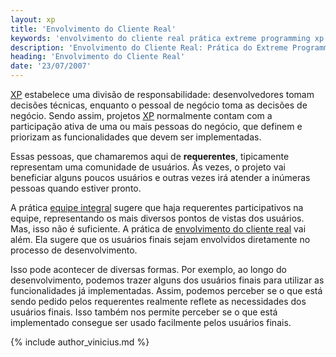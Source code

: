 ```yaml
---
layout: xp
title: 'Envolvimento do Cliente Real'
keywords: 'envolvimento do cliente real prática extreme programming xp extrema'
description: 'Envolvimento do Cliente Real: Prática do Extreme Programming (XP)'
heading: 'Envolvimento do Cliente Real'
date: '23/07/2007'
---
```


[XP][] estabelece uma divisão de responsabilidade: desenvolvedores tomam decisões técnicas, enquanto o pessoal de negócio toma as decisões de negócio. Sendo assim, projetos [XP][] normalmente contam com a participação ativa de uma ou mais pessoas do negócio, que definem e priorizam as funcionalidades que devem ser implementadas.

Essas pessoas, que chamaremos aqui de **requerentes**, tipicamente representam uma comunidade de usuários. Às vezes, o projeto vai beneficiar alguns poucos usuários e outras vezes irá atender a inúmeras pessoas quando estiver pronto. 

A prática [equipe integral][ei] sugere que haja requerentes participativos na equipe, representando os mais diversos pontos de vistas dos usuários. Mas, isso não é suficiente. A prática de [envolvimento do cliente real][ecr] vai além. Ela sugere que os usuários finais sejam envolvidos diretamente no processo de desenvolvimento.

Isso pode acontecer de diversas formas. Por exemplo, ao longo do desenvolvimento, podemos trazer alguns dos usuários finais para utilizar as funcionalidades já implementadas. Assim, podemos perceber se o que está sendo pedido pelos requerentes realmente reflete as necessidades dos usuários finais. Isso também nos permite perceber se o que está implementado consegue ser usado facilmente pelos usuários finais.

{% include author_vinicius.md %}

[XP]:	/xp
[ei]:	/xp/praticas/equipe_integral
[ecr]:	/xp/praticas/cliente_real